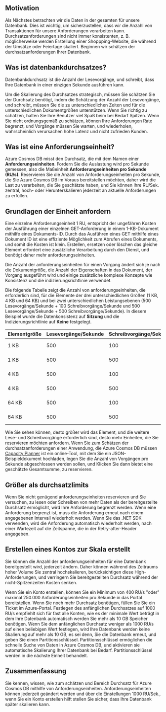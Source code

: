 ## <a name="motivation"></a>Motivation

Als Nächstes betrachten wir die Daten in der gesamten für unsere Datenbank. Dies ist wichtig, um sicherzustellen, dass wir die Anzahl von Transaktionen für unsere Anforderungen verarbeiten kann. Durchsatzanforderungen sind nicht immer konsistenten, z. B. möglicherweise werden Erstellung einer Shoppping-Website, die während der Umsätze oder Feiertage skaliert. Beginnen wir schätzen der durchsatzanforderungen Ihrer Datenbank.

## <a name="what-is-database-throughput"></a>Was ist datenbankdurchsatzes? 

Datenbankdurchsatz ist die Anzahl der Lesevorgänge, und schreibt, dass Ihre Datenbank in einer einzigen Sekunde ausführen kann. 

Um die Skalierung des Durchsatzes strategisch, müssen Sie schätzen Sie der Durchsatz benötigt, indem die Schätzung der Anzahl der Lesevorgänge, und schreibt, müssen Sie die zu unterschiedlichen Zeiten und für die unterschiedlichen Dokumentgrößen unterstützen. Wenn Sie richtig zu schätzen, halten Sie Ihre Benutzer viel Spaß beim bei Bedarf Spitzen. Wenn Sie nicht ordnungsgemäß zu schätzen, können Ihre Anforderungen Rate begrenzt, und Vorgänge müssen Sie warten, und wiederholen, wahrscheinlich verursachen hohe Latenz und nicht zufrieden Kunden.

## <a name="what-is-a-request-unit"></a>Was ist eine Anforderungseinheit?

Azure Cosmos DB misst den Durchsatz, die mit dem Namen einer **Anforderungseinheiten**. Fordern Sie die Auslastung wird pro Sekunde gemessen, also die Maßeinheit **Anforderungseinheiten pro Sekunde (RU/s)**. Reservieren Sie die Anzahl von Anforderungseinheiten pro Sekunde, die Sie Azure Cosmos DB im Voraus bereitstellen möchten, daher wird die Last zu verarbeiten, die Sie geschätzte haben, und Sie können Ihre RU/Sek. zentral, hoch- oder Herunterskalieren jederzeit an aktuelle Anforderungen zu erfüllen.

## <a name="request-unit-basics"></a>Grundlagen der Einheit anfordern

Eine einzelne Anforderungseinheit 1 RU, entspricht der ungefähren Kosten der Ausführung einer einzelnen GET-Anforderung in einem 1-KB-Dokument mithilfe eines Dokuments-ID. Durch das Ausführen eines GET mithilfe eines Dokument ID ist eine effiziente Möglichkeit zum Abrufen eines Dokuments, und somit die Kosten ist klein. Erstellen, ersetzen oder löschen das gleiche Element erfordert eine zusätzliche Verarbeitung durch den Dienst, und benötigt daher mehr anforderungseinheiten.

Die Anzahl der anforderungseinheiten für einen Vorgang ändert sich je nach die Dokumentgröße, die Anzahl der Eigenschaften in das Dokument, der Vorgang ausgeführt wird und einige zusätzliche komplexe Konzepte wie Konsistenz und die indizierungsrichtlinie verwendet.

Die folgende Tabelle zeigt die Anzahl von anforderungseinheiten, die erforderlich sind, für die Elemente der drei unterschiedlichen Größen (1 KB, 4 KB und 64 KB) und bei zwei unterschiedlichen Leistungsebenen (500 Lesevorgänge/Sekunde + 100 Schreibvorgänge/Sekunde und 500 Lesevorgänge/Sekunde + 500 Schreibvorgänge/Sekunde). In diesem Beispiel wurde die Datenkonsistenz auf **Sitzung** und die Indizierungsrichtlinie auf **Keine** festgelegt.

| Elementgröße | Lesevorgänge/Sekunde | Schreibvorgänge/Sekunde | Anforderungseinheiten
| --- | --- | --- | --- |
| 1 KB | 500 | 100 | (500 * 1) + (100 * 5) = 1.000 RU/s
| 1 KB | 500 | 500 | (500 * 1) + (500 * 5) = 3.000 RU/s
| 4 KB | 500 | 100 | (500 * 1,3) + (100 * 7) = 1.350 RU/s
| 4 KB | 500 | 500 | (500 * 1,3) + (500 * 7) = 4.150 RU/s
| 64 KB | 500 | 100 | (500 * 10) + (100 * 48) = 9.800 RU/s
| 64 KB | 500 | 500 | (500 * 10) + (500 * 48) = 29.000 RU/s
 
Wie Sie sehen können, desto größer wird das Element, und die weitere Lese- und Schreibvorgänge erforderlich sind, desto mehr Einheiten, die Sie reservieren möchten anfordern. Wenn Sie zum Schätzen der durchsatzanforderungen einer Anwendung, die Azure Cosmos DB müssen [Capacity Planner](https://www.documentdb.com/capacityplanner) ist ein online-Tool, mit dem Sie ein JSON-Beispieldokument hochladen, legen Sie die Anzahl von Vorgängen pro Sekunde abgeschlossen werden sollen, und Klicken Sie dann bietet eine geschätzte Gesamtsumme, zu reservieren.

## <a name="exceeding-throughput-limits"></a>Größer als durchsatzlimits

Wenn Sie nicht genügend anforderungseinheiten reservieren und Sie versuchen, zu lesen oder Schreiben von mehr Daten als der bereitgestellte Durchsatz ermöglicht, wird Ihre Anforderung begrenzt werden. Wenn eine Anforderung begrenzt ist, muss die Anforderung erneut nach einem angegebenen Intervall wiederholt werden. Wenn Sie das .NET SDK verwenden, wird die Anforderung automatisch wiederholt werden, nach einer Wartezeit auf die Zeitspanne, die in der Retry-after-Header angegeben.

## <a name="creating-an-account-built-to-scale"></a>Erstellen eines Kontos zur Skala erstellt

Sie können die Anzahl der anforderungseinheiten für eine Datenbank bereitgestellt wird, jederzeit ändern. Daher können während des Zeitraums hoher Volume Sie zentral hochskalieren, berücksichtigen diese High-Anforderungen, und verringern Sie bereitgestellten Durchsatz während der nicht-Spitzenzeiten Kosten senken.

Wenn Sie ein Konto erstellen, können Sie ein Minimum von 400 RU/s "oder" maximal 250.000 Anforderungseinheiten pro Sekunde in das Portal bereitstellen. Wenn Sie noch mehr Durchsatz benötigen, füllen Sie Sie ein Ticket im Azure-Portal. Festlegen des anfänglichen Durchsatzes auf 1000 RU/s empfiehlt sich für fast alle Konten, wie es der minimale Wert beträgt in dem Ihre Datenbank automatisch werden Sie mehr als 10 GB Speicher benötigen. Wenn Sie dem anfänglichen Durchsatz weniger als 1000 RU/s auf einen beliebigen Wert festlegen, wird Ihre Datenbank werden keine Skalierung auf mehr als 10 GB, es sei denn, Sie die Datenbank erneut, und geben Sie einen Partitionsschlüssel. Partitionsschlüssel ermöglichen die schnelle Suche von Daten in Azure Cosmos DB, und aktivieren sie automatische Skalierung Ihrer Datenbank bei Bedarf. Partitionsschlüssel werden in die nächste Einheit behandelt.

## <a name="summary"></a>Zusammenfassung

Sie kennen, wissen, wie zum schätzen und Bereich Durchsatz für Azure Cosmos DB mithilfe von Anforderungseinheiten. Anforderungseinheiten können jederzeit geändert werden und über die Einstellungen 1000 RU/Sek., wenn Sie ein Konto erstellen hilft stellen Sie sicher, dass Ihre Datenbank später skalieren kann.